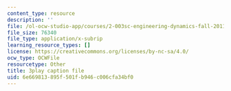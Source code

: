 ```yaml
---
content_type: resource
description: ''
file: /ol-ocw-studio-app/courses/2-003sc-engineering-dynamics-fall-2011/6e669813895f501fb946c006cfa34bf0_zNCBDrnT05E.vtt
file_size: 76340
file_type: application/x-subrip
learning_resource_types: []
license: https://creativecommons.org/licenses/by-nc-sa/4.0/
ocw_type: OCWFile
resourcetype: Other
title: 3play caption file
uid: 6e669813-895f-501f-b946-c006cfa34bf0
---
```

